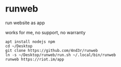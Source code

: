 # runweb

run website as app

works for me, no support, no warranty

```
apt install nodejs npm
cd ~/Desktop
git clone https://github.com/4nd3r/runweb
ln -s ~/Desktop/runweb/run.sh ~/.local/bin/runweb
runweb https://riot.im/app
```
